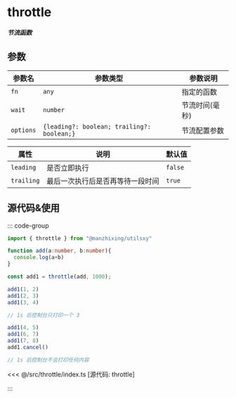 # throttle

**_节流函数_**

## 参数

| 参数名    | 参数类型                                  | 参数说明       |
| --------- | ----------------------------------------- | -------------- |
| `fn`      | `any`                                     | 指定的函数     |
| `wait`    | `number`                                  | 节流时间(毫秒) |
| `options` | `{leading?: boolean; trailing?: boolean;}` | 节流配置参数   |

| 属性       | 说明                     | 默认值  |
| ---------- | ------------------------ | ------- |
| `leading`  | 是否立即执行             | `false` |
| `trailing` | 最后一次执行后是否再等待一段时间 | `true`  |

## 源代码&使用

::: code-group

```ts [使用]
import { throttle } from "@manzhixing/utilsxy"

function add(a:number, b:number){
  console.log(a+b)
}

const add1 = throttle(add, 1000);

add1(1, 2)
add1(2, 3)
add1(3, 4)

// 1s 后控制台只打印一个 3

add1(4, 5)
add1(6, 7)
add1(7, 8)
add1.cancel()

// 1s 后控制台不会打印任何内容
```

<<< @/src/throttle/index.ts [源代码: throttle]

:::

